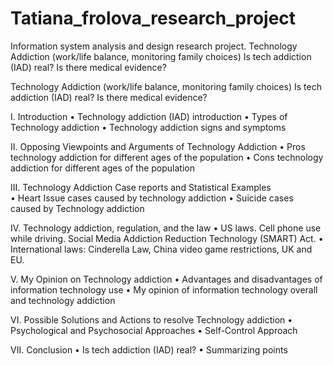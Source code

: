# Tatiana_frolova_research_project
Information system analysis and design research project. Technology Addiction (work/life balance, monitoring family choices) Is tech addiction (IAD) real?  Is there medical evidence?

Technology Addiction (work/life balance, monitoring family choices)
Is tech addiction (IAD) real? Is there medical evidence?

I.	Introduction 
•	Technology addiction (IAD) introduction
•	Types of Technology addiction 
•	Technology addiction signs and symptoms 

II.	Opposing Viewpoints and Arguments of Technology Addiction
•	Pros technology addiction for different ages of the population
•	Cons technology addiction for different ages of the population

III.	Technology Addiction Case reports and Statistical Examples  
•	Heart Issue cases caused by technology addiction
•	Suicide cases caused by Technology addiction

IV.	Technology addiction, regulation, and the law
•	US laws. Cell phone use while driving. Social Media Addiction Reduction Technology (SMART) Act. 
•	International laws: Cinderella Law, China video game restrictions, UK and EU.

V.	My Opinion on Technology addiction
•	Advantages and disadvantages of information technology use
•	My opinion of information technology overall and technology addiction

VI.	Possible Solutions and Actions to resolve Technology addiction 
•	Psychological and Psychosocial Approaches 
•	Self-Control Approach

VII.	Conclusion 
•	Is tech addiction (IAD) real? 
•	Summarizing points


